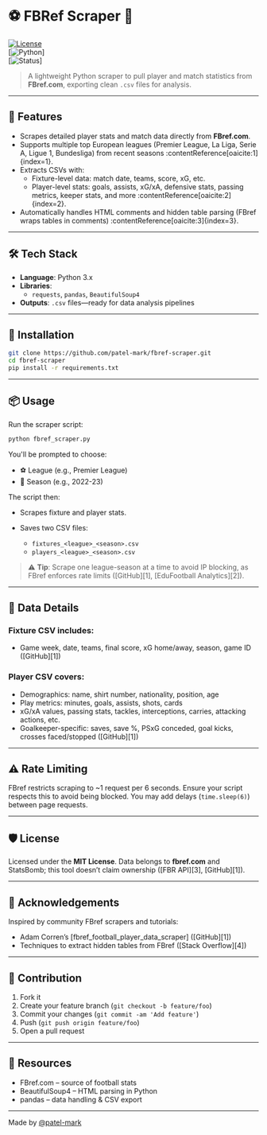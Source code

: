 # ⚽ FBRef Scraper 🐍

[![License](https://img.shields.io/github/license/patel-mark/fbref-scraper)](LICENSE)  
[![Python](https://img.shields.io/badge/Python-3.x-blue)]  
[![Status](https://img.shields.io/badge/Status-Production--ready-brightgreen)]  

> A lightweight Python scraper to pull player and match statistics from **FBref.com**, exporting clean `.csv` files for analysis.

---

## 🚀 Features

- Scrapes detailed player stats and match data directly from **FBref.com**.
- Supports multiple top European leagues (Premier League, La Liga, Serie A, Ligue 1, Bundesliga) from recent seasons :contentReference[oaicite:1]{index=1}.
- Extracts CSVs with:
  - Fixture-level data: match date, teams, score, xG, etc.
  - Player-level stats: goals, assists, xG/xA, defensive stats, passing metrics, keeper stats, and more :contentReference[oaicite:2]{index=2}.
- Automatically handles HTML comments and hidden table parsing (FBref wraps tables in comments) :contentReference[oaicite:3]{index=3}.

---

## 🛠 Tech Stack

- **Language**: Python 3.x
- **Libraries**:
  - `requests`, `pandas`, `BeautifulSoup4`
- **Outputs**: `.csv` files—ready for data analysis pipelines

---

## 🔧 Installation

```bash
git clone https://github.com/patel-mark/fbref-scraper.git
cd fbref-scraper
pip install -r requirements.txt
````

---

## 📦 Usage

Run the scraper script:

```bash
python fbref_scraper.py
```

You'll be prompted to choose:

* ⚽ League (e.g., Premier League)
* 📅 Season (e.g., 2022-23)

The script then:

* Scrapes fixture and player stats.
* Saves two CSV files:

  * `fixtures_<league>_<season>.csv`
  * `players_<league>_<season>.csv`

> ⚠️ **Tip**: Scrape one league-season at a time to avoid IP blocking, as FBref enforces rate limits ([GitHub][1], [EduFootball Analytics][2]).

---

## 🧹 Data Details

### Fixture CSV includes:

* Game week, date, teams, final score, xG home/away, season, game ID ([GitHub][1])

### Player CSV covers:

* Demographics: name, shirt number, nationality, position, age
* Play metrics: minutes, goals, assists, shots, cards
* xG/xA values, passing stats, tackles, interceptions, carries, attacking actions, etc.
* Goalkeeper-specific: saves, save %, PSxG conceded, goal kicks, crosses faced/stopped ([GitHub][1])

---

## ⚠️ Rate Limiting

FBref restricts scraping to \~1 request per 6 seconds. Ensure your script respects this to avoid being blocked.
You may add delays (`time.sleep(6)`) between page requests.

---

## 🛡️ License

Licensed under the **MIT License**.
Data belongs to **fbref.com** and StatsBomb; this tool doesn’t claim ownership ([FBR API][3], [GitHub][1]).

---

## 📄 Acknowledgements

Inspired by community FBref scrapers and tutorials:

* Adam Corren’s \[fbref\_football\_player\_data\_scraper] ([GitHub][1])
* Techniques to extract hidden tables from FBref ([Stack Overflow][4])

---

## 🤝 Contribution

1. Fork it
2. Create your feature branch (`git checkout -b feature/foo`)
3. Commit your changes (`git commit -am 'Add feature'`)
4. Push (`git push origin feature/foo`)
5. Open a pull request

---

## 🔗 Resources

* FBref.com – source of football stats
* BeautifulSoup4 – HTML parsing in Python
* pandas – data handling & CSV export

---

Made by [@patel-mark](https://github.com/patel-mark)

